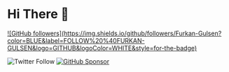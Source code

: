 # Hi There 👋


<a href="https://github.com/Furkan-Gulsen">
  ![GitHub followers](https://img.shields.io/github/followers/Furkan-Gulsen?color=BLUE&label=FOLLOW%20%40FURKAN-GULSEN&logo=GITHUB&logoColor=WHITE&style=for-the-badge)
</a>
  
![Twitter Follow](https://img.shields.io/twitter/follow/erdaltsksn?style=for-the-badge)
[![GitHub Sponsor](https://img.shields.io/badge/SUPPORT%20AT-GITHUB-blue?style=for-the-badge)](https://github.com/sponsors/erdaltsksn)
